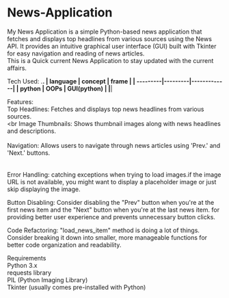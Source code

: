 # News-Application<br>
My News Application is a simple Python-based news application that fetches and displays top headlines from various sources using the News API. It provides an intuitive graphical user interface (GUI) built with Tkinter for easy navigation and reading of news articles.<br>
This is a Quick current News Application to stay updated with the current affairs.
<br>

Tech Used:
.__________________________________.
| language | concept | frame       |
| ---------|---------|-------------|
| python   | OOPs    | GUI(python) |
|__________________________________|

Features: <br>
Top Headlines: Fetches and displays top news headlines from various sources.<br>
<br
Image Thumbnails: Shows thumbnail images along with news headlines and descriptions.<br>
<br>
Navigation: Allows users to navigate through news articles using 'Prev.' and 'Next.' buttons.<br>
<br>
<br>
Error Handling: catching exceptions when trying to load images.if the image URL is not available, you might want to display a placeholder image or just skip displaying the image.<br>

Button Disabling: Consider disabling the "Prev" button when you're at the first news item and the "Next" button when you're at the last news item. for providing better user experience and prevents unnecessary button clicks.<br>

Code Refactoring: "load_news_item" method is doing a lot of things. Consider breaking it down into smaller, more manageable functions for better code organization and readability.<br>

Requirements<br>
Python 3.x <br>
requests library<br>
PIL (Python Imaging Library)<br>
Tkinter (usually comes pre-installed with Python)
